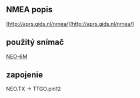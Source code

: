 ## NMEA popis
[http://aprs.gids.nl/nmea/](http://aprs.gids.nl/nmea/)

## použitý snímač
[NEO-6M](https://www.u-blox.com/en/product/neo-6-series)

## zapojenie
NEO.TX -> TTGO.pin12